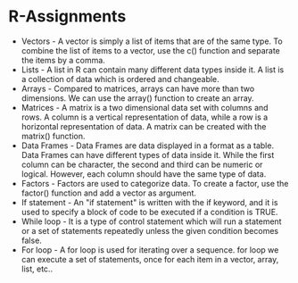 # R-Assignments
* Vectors - 
A vector is simply a list of items that are of the same type.
To combine the list of items to a vector, use the c() function and separate the items by a comma.
* Lists - 
A list in R can contain many different data types inside it. A list is a collection of data which is ordered and changeable.
* Arrays -
Compared to matrices, arrays can have more than two dimensions.
We can use the array() function to create an array.
* Matrices -
A matrix is a two dimensional data set with columns and rows.
A column is a vertical representation of data, while a row is a horizontal representation of data.
A matrix can be created with the matrix() function. 
* Data Frames -
Data Frames are data displayed in a format as a table.
Data Frames can have different types of data inside it. While the first column can be character, the second and third can be numeric or logical. However, each column should have the same type of data.
* Factors - 
Factors are used to categorize data.
To create a factor, use the factor() function and add a vector as argument.
* If statement - 
An "if statement" is written with the if keyword, and it is used to specify a block of code to be executed if a condition is TRUE.
* While loop -
It is a type of control statement which will run a statement or a set of statements repeatedly unless the given condition becomes false.
* For loop - 
A for loop is used for iterating over a sequence. for loop we can execute a set of statements, once for each item in a vector, array, list, etc..
